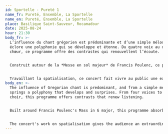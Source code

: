 ```yaml
---
id: Sportelle - Pureté 1
name_fr: Pureté, Ensemble, La Sportelle
name_en: Pureté, Ensemble, La Sportelle
place: Basilique Saint-Sauveur, Rocamadour
date: 2025-08-24
hour: 21:30
body_fr: >-
  L’influence du chant grégorien est prédominante et d’une simple mélodie vient
  éclore une polyphonie qui se développe et étonne. Du quatre voix au double
  chœur, ce programme offre des contrastes qui renouvellent l’écoute.


  Construit autour de la *Messe en sol majeur* de Francis Poulenc, ce programme nous absorbe dans la pureté éclatante d’une tonalité que Messiaen associait à l’or. Poulenc vient nous toucher au cœur en nous permettant de contempler sans filtre le diamant qu’est l’écriture chorale française. Empreinte d’humilité, cette musique est présentée sans ornement et comme souvent avec Poulenc, elle parle au cœur de manière simple.


  Travaillant la spatialisation, ce concert fait vivre au public une expérience hors norme, celle de la pureté du son travaillée par les grands maîtres français du XXe siècle.
body_en: >-
  The influence of Gregorian chant is predominant, and from a simple melody
  springs a polyphony that develops and surprises. From four voices to double
  choir, this programme offers contrasts that renew listening.


  Built around Francis Poulenc's Mass in G major, this programme absorbs us in the dazzling purity of a key that Messiaen associated with gold. Poulenc touches our hearts, allowing us to contemplate without filter the diamond that is French choral writing. Imbued with humility, this music is presented without ornament, and as is often the case with Poulenc, it speaks to the heart in a simple way.


  The concert's work on spatialisation gives the audience an extraordinary experience of the purity of sound created by the great French masters of the twentieth century.
---
```

